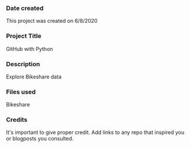 ### Date created
This project was created on 6/8/2020

### Project Title
GitHub with Python

### Description
Explore Bikeshare data

### Files used
Bikeshare

### Credits
It's important to give proper credit. Add links to any repo that inspired you or blogposts you consulted.

